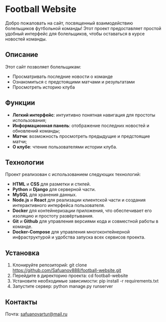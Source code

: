 # Football Website

Добро пожаловать на сайт, посвященный взаимодействию болельщиков футбольной команды!
Этот проект предоставляет простой удобный интерфейс для болельщиков, чтобы оставаться в курсе новостей команды.

## Описание

Этот сайт позволяет болельщикам:
- Просматривать последние новости о команде
- Ознакомиться с предстоящими матчами и результатами
- Просмотреть историю клуба

## Функции

- **Легкий интерфейс**: интуитивно понятная навигация для простоты использования;
- **Информационная панель**: отображение последних новостей и обновлений команды;
- **Матчи**: возможность просмотреть предыдущие и предстоящие матчи;
- **О клубе**: чтение пользователями истории клуба.

## Технологии

Проект реализован с использованием следующих технологий:
- **HTML** и **CSS** для разметки и стилей.
- **Python** и **Django** для серверной части.
- **MySQL** для хранения данных.
- **Node.js** и **React** для реализации клиентской части и создания интерактивного интерфейса пользователя.
- **Docker** для контейнеризации приложения, что обеспечивает его изоляцию и простоту развёртывания.
- **Git** и **Github** для управления версиями кода и совместной работы в команде.
- **Docker-Compose** для управления многоконтейнерной инфраструктурой и удобства запуска всех сервисов проекта.

## Установка

1. Клонируйте репозиторий:
   git clone https://github.com/Safuanov888/football-website.git
2. Перейдите в директорию проекта:
   cd football-website
3. Установите необходимые зависимости:
   pip install -r requirements.txt
4. Запустите сервер:
   python manage.py runserver

## Контакты

Почта: safuanovartur@mail.ru
